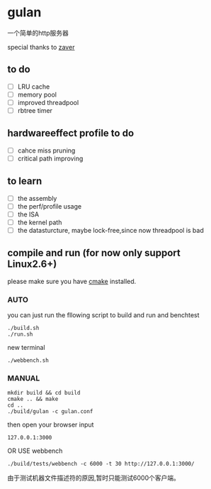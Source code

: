 # gulan

一个简单的http服务器

special thanks to [zaver](https://github.com/zyearn/zaver)

## to do

- [ ] LRU cache
- [ ] memory pool
- [ ] improved threadpool
- [ ] rbtree timer

## hardwareeffect profile to do
- [ ] cahce miss pruning
- [ ] critical path improving

## to learn
- [ ] the assembly
- [ ] the perf/profile usage
- [ ] the ISA
- [ ] the kernel path
- [ ] the datasturcture, maybe lock-free,since now threadpool is bad

## compile and run (for now only support Linux2.6+)

please make sure you have [cmake](https://cmake.org/) installed.
### AUTO
you can just run the fllowing script to build and run and benchtest
```
./build.sh
./run.sh
```
new terminal
```
./webbench.sh
```

### MANUAL
```
mkdir build && cd build
cmake .. && make
cd .. 
./build/gulan -c gulan.conf
```
then open your browser input
```
127.0.0.1:3000
```
OR USE webbench

```
./build/tests/webbench -c 6000 -t 30 http://127.0.0.1:3000/
```
由于测试机器文件描述符的原因,暂时只能测试6000个客户端。

